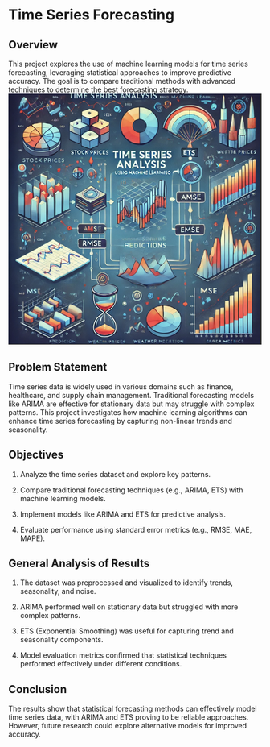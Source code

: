 # Time Series Forecasting

## Overview

This project explores the use of machine learning models for time series forecasting, leveraging statistical approaches to improve predictive accuracy. The goal is to compare traditional methods with advanced techniques to determine the best forecasting strategy.
![image alt](https://github.com/Maximus-247/Using-Machine-Learning-For-Time-Series-Forecasting/blob/9940cd2518adab4f403f27870b6c091a8fd01e2d/Screenshot%202025-02-15%20182819.png)

## Problem Statement

Time series data is widely used in various domains such as finance, healthcare, and supply chain management. Traditional forecasting models like ARIMA are effective for stationary data but may struggle with complex patterns. This project investigates how machine learning algorithms can enhance time series forecasting by capturing non-linear trends and seasonality.

## Objectives

1. Analyze the time series dataset and explore key patterns.

2. Compare traditional forecasting techniques (e.g., ARIMA, ETS) with machine learning models.

3. Implement models like ARIMA and ETS for predictive analysis.

4. Evaluate performance using standard error metrics (e.g., RMSE, MAE, MAPE).

## General Analysis of Results

1. The dataset was preprocessed and visualized to identify trends, seasonality, and noise.

2. ARIMA performed well on stationary data but struggled with more complex patterns.

3. ETS (Exponential Smoothing) was useful for capturing trend and seasonality components.

4. Model evaluation metrics confirmed that statistical techniques performed effectively under different conditions.

## Conclusion

The results show that statistical forecasting methods can effectively model time series data, with ARIMA and ETS proving to be reliable approaches. However, future research could explore alternative models for improved accuracy.
